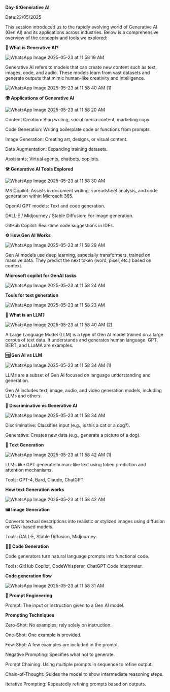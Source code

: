 **Day-6:Generative AI**

Date:22/05/2025

This session introduced us to the rapidly evolving world of Generative AI (Gen AI) and its applications across industries. Below is a comprehensive overview of the concepts and tools we explored:

**🤖 What is Generative AI?**

![WhatsApp Image 2025-05-23 at 11 58 19 AM](https://github.com/user-attachments/assets/e22d9b4c-ca87-4d06-b968-29a931983173)

Generative AI refers to models that can create new content such as text, images, code, and audio. These models learn from vast datasets and generate outputs that mimic human-like creativity and intelligence.

![WhatsApp Image 2025-05-23 at 11 58 40 AM (1)](https://github.com/user-attachments/assets/d4f1b33d-5b02-45c9-8ee7-822d38f05cb6)

**🌍 Applications of Generative AI**

![WhatsApp Image 2025-05-23 at 11 58 20 AM](https://github.com/user-attachments/assets/21cd5bcc-8ef0-4129-a19c-2d426573a79b)

Content Creation: Blog writing, social media content, marketing copy.

Code Generation: Writing boilerplate code or functions from prompts.

Image Generation: Creating art, designs, or visual content.

Data Augmentation: Expanding training datasets.

Assistants: Virtual agents, chatbots, copilots.

**🛠️ Generative AI Tools Explored**

![WhatsApp Image 2025-05-23 at 11 58 30 AM](https://github.com/user-attachments/assets/7ddf39cb-0bf1-4169-bcae-200e71ee953e)

MS Copilot: Assists in document writing, spreadsheet analysis, and code generation within Microsoft 365.

OpenAI GPT models: Text and code generation.

DALL·E / Midjourney / Stable Diffusion: For image generation.

GitHub Copilot: Real-time code suggestions in IDEs.

**⚙️ How Gen AI Works**

![WhatsApp Image 2025-05-23 at 11 58 29 AM](https://github.com/user-attachments/assets/44fe8a0d-a2ba-41f2-875b-19cc481c941b)

Gen AI models use deep learning, especially transformers, trained on massive data. They predict the next token (word, pixel, etc.) based on context.

**Microsoft copilot for GenAI tasks**

![WhatsApp Image 2025-05-23 at 11 58 24 AM](https://github.com/user-attachments/assets/1796502c-7940-4ef6-b4bc-e47adbe5cc2d)

**Tools for text generation**

![WhatsApp Image 2025-05-23 at 11 58 23 AM](https://github.com/user-attachments/assets/3a89dd23-5f20-4716-9fe5-bbc35d70c771)

**🧠 What is an LLM?**

![WhatsApp Image 2025-05-23 at 11 58 40 AM (2)](https://github.com/user-attachments/assets/aafd4400-aa13-44fb-a10a-e9a5003b76c3)

A Large Language Model (LLM) is a type of Gen AI model trained on a large corpus of text data. It understands and generates human language. GPT, BERT, and LLaMA are examples.

**🆚 Gen AI vs LLM**

![WhatsApp Image 2025-05-23 at 11 58 34 AM (1)](https://github.com/user-attachments/assets/9b1a60cb-0c91-4b0a-8a4c-8f588be974a0)

LLMs are a subset of Gen AI focused on language understanding and generation.

Gen AI includes text, image, audio, and video generation models, including LLMs and others.

**🧪 Discriminative vs Generative AI**

![WhatsApp Image 2025-05-23 at 11 58 34 AM](https://github.com/user-attachments/assets/55a620dc-5781-4b2f-b5d9-85e0b27ebabc)

Discriminative: Classifies input (e.g., is this a cat or a dog?).

Generative: Creates new data (e.g., generate a picture of a dog).

**🧾 Text Generation**

![WhatsApp Image 2025-05-23 at 11 58 42 AM (1)](https://github.com/user-attachments/assets/f94af829-0cad-46e8-ac69-364f25365b70)

LLMs like GPT generate human-like text using token prediction and attention mechanisms.

Tools: GPT-4, Bard, Claude, ChatGPT.

**How text Generation works**

![WhatsApp Image 2025-05-23 at 11 58 42 AM](https://github.com/user-attachments/assets/158b1f7d-a415-46cc-b221-ec221ea224ab)

**🖼️ Image Generation**

Converts textual descriptions into realistic or stylized images using diffusion or GAN-based models.

Tools: DALL·E, Stable Diffusion, Midjourney.

**👨‍💻 Code Generation**

Code generators turn natural language prompts into functional code.

Tools: GitHub Copilot, CodeWhisperer, ChatGPT Code Interpreter.

**Code generation flow**

![WhatsApp Image 2025-05-23 at 11 58 31 AM](https://github.com/user-attachments/assets/00174ded-c756-4f8d-a2e9-00eb203e7bec)

**💬 Prompt Engineering**

Prompt: The input or instruction given to a Gen AI model.

**Prompting Techniques**

Zero-Shot: No examples; rely solely on instruction.

One-Shot: One example is provided.

Few-Shot: A few examples are included in the prompt.

Negative Prompting: Specifies what not to generate.

Prompt Chaining: Using multiple prompts in sequence to refine output.

Chain-of-Thought: Guides the model to show intermediate reasoning steps.

Iterative Prompting: Repeatedly refining prompts based on outputs.
